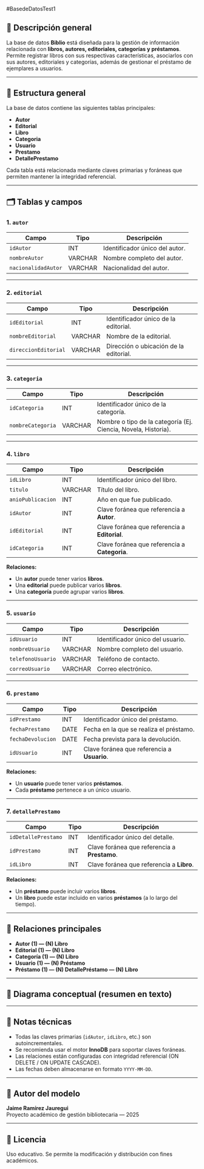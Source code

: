#BasedeDatosTest1


## 📖 Descripción general
La base de datos **Biblio** está diseñada para la gestión de información relacionada con **libros, autores, editoriales, categorías y préstamos**.  
Permite registrar libros con sus respectivas características, asociarlos con sus autores, editoriales y categorías, además de gestionar el préstamo de ejemplares a usuarios.

---

## 🧩 Estructura general

La base de datos contiene las siguientes tablas principales:

- **Autor**
- **Editorial**
- **Libro**
- **Categoria**
- **Usuario**
- **Prestamo**
- **DetallePrestamo**

Cada tabla está relacionada mediante claves primarias y foráneas que permiten mantener la integridad referencial.

---

## 🗂️ Tablas y campos

### 1. `autor`
| Campo | Tipo | Descripción |
|-------|------|-------------|
| `idAutor` | INT | Identificador único del autor. |
| `nombreAutor` | VARCHAR | Nombre completo del autor. |
| `nacionalidadAutor` | VARCHAR | Nacionalidad del autor. |

---

### 2. `editorial`
| Campo | Tipo | Descripción |
|-------|------|-------------|
| `idEditorial` | INT | Identificador único de la editorial. |
| `nombreEditorial` | VARCHAR | Nombre de la editorial. |
| `direccionEditorial` | VARCHAR | Dirección o ubicación de la editorial. |

---

### 3. `categoria`
| Campo | Tipo | Descripción |
|-------|------|-------------|
| `idCategoria` | INT | Identificador único de la categoría. |
| `nombreCategoria` | VARCHAR | Nombre o tipo de la categoría (Ej. Ciencia, Novela, Historia). |

---

### 4. `libro`
| Campo | Tipo | Descripción |
|-------|------|-------------|
| `idLibro` | INT | Identificador único del libro. |
| `titulo` | VARCHAR | Título del libro. |
| `anioPublicacion` | INT | Año en que fue publicado. |
| `idAutor` | INT | Clave foránea que referencia a **Autor**. |
| `idEditorial` | INT | Clave foránea que referencia a **Editorial**. |
| `idCategoria` | INT | Clave foránea que referencia a **Categoria**. |

**Relaciones:**
- Un **autor** puede tener varios **libros**.
- Una **editorial** puede publicar varios **libros**.
- Una **categoría** puede agrupar varios **libros**.

---

### 5. `usuario`
| Campo | Tipo | Descripción |
|-------|------|-------------|
| `idUsuario` | INT | Identificador único del usuario. |
| `nombreUsuario` | VARCHAR | Nombre completo del usuario. |
| `telefonoUsuario` | VARCHAR | Teléfono de contacto. |
| `correoUsuario` | VARCHAR | Correo electrónico. |

---

### 6. `prestamo`
| Campo | Tipo | Descripción |
|-------|------|-------------|
| `idPrestamo` | INT | Identificador único del préstamo. |
| `fechaPrestamo` | DATE | Fecha en la que se realiza el préstamo. |
| `fechaDevolucion` | DATE | Fecha prevista para la devolución. |
| `idUsuario` | INT | Clave foránea que referencia a **Usuario**. |

**Relaciones:**
- Un **usuario** puede tener varios **préstamos**.
- Cada **préstamo** pertenece a un único usuario.

---

### 7. `detallePrestamo`
| Campo | Tipo | Descripción |
|-------|------|-------------|
| `idDetallePrestamo` | INT | Identificador único del detalle. |
| `idPrestamo` | INT | Clave foránea que referencia a **Prestamo**. |
| `idLibro` | INT | Clave foránea que referencia a **Libro**. |

**Relaciones:**
- Un **préstamo** puede incluir varios **libros**.
- Un **libro** puede estar incluido en varios **préstamos** (a lo largo del tiempo).

---

## 🔗 Relaciones principales

- **Autor (1) — (N) Libro**  
- **Editorial (1) — (N) Libro**  
- **Categoría (1) — (N) Libro**  
- **Usuario (1) — (N) Préstamo**  
- **Préstamo (1) — (N) DetallePréstamo — (N) Libro**

---

## 🧱 Diagrama conceptual (resumen en texto)


---

## 💾 Notas técnicas

- Todas las claves primarias (`idAutor`, `idLibro`, etc.) son autoincrementales.
- Se recomienda usar el motor **InnoDB** para soportar claves foráneas.
- Las relaciones están configuradas con integridad referencial (ON DELETE / ON UPDATE CASCADE).
- Las fechas deben almacenarse en formato `YYYY-MM-DD`.

---

## 👤 Autor del modelo

**Jaime Ramírez Jauregui**  
Proyecto académico de gestión bibliotecaria — 2025

---

## 🧾 Licencia

Uso educativo. Se permite la modificación y distribución con fines académicos.

